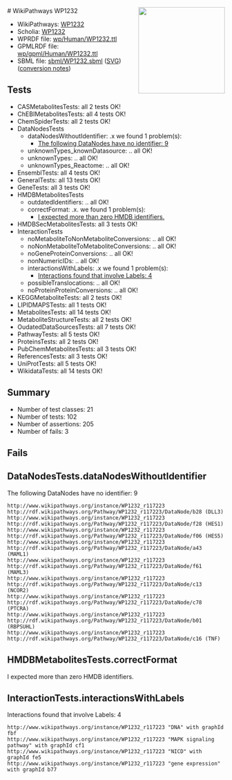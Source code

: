 <img style="float: right; width: 200px" src="../logo.png" />
# WikiPathways WP1232

* WikiPathways: [WP1232](https://identifiers.org/wikipathways:WP1232)
* Scholia: [WP1232](https://scholia.toolforge.org/wikipathways/WP1232)
* WPRDF file: [wp/Human/WP1232.ttl](../wp/Human/WP1232.ttl)
* GPMLRDF file: [wp/gpml/Human/WP1232.ttl](../wp/gpml/Human/WP1232.ttl)
* SBML file: [sbml/WP1232.sbml](../sbml/WP1232.sbml) ([SVG](../sbml/WP1232.svg)) ([conversion notes](../sbml/WP1232.txt))

## Tests
* CASMetabolitesTests: all 2 tests OK!
* ChEBIMetabolitesTests: all 4 tests OK!
* ChemSpiderTests: all 2 tests OK!
* DataNodesTests
    * dataNodesWithoutIdentifier: .x we found 1 problem(s):
        * [The following DataNodes have no identifier: 9](#d2d32fa8)
    * unknownTypes_knownDatasource: .. all OK!
    * unknownTypes: .. all OK!
    * unknownTypes_Reactome: .. all OK!
* EnsemblTests: all 4 tests OK!
* GeneralTests: all 13 tests OK!
* GeneTests: all 3 tests OK!
* HMDBMetabolitesTests
    * outdatedIdentifiers: .. all OK!
    * correctFormat: .x. we found 1 problem(s):
        * [I expected more than zero HMDB identifiers.](#ad154c1e)
* HMDBSecMetabolitesTests: all 3 tests OK!
* InteractionTests
    * noMetaboliteToNonMetaboliteConversions: .. all OK!
    * noNonMetaboliteToMetaboliteConversions: .. all OK!
    * noGeneProteinConversions: .. all OK!
    * nonNumericIDs: .. all OK!
    * interactionsWithLabels: .x we found 1 problem(s):
        * [Interactions found that involve Labels: 4](#630d267b)
    * possibleTranslocations: .. all OK!
    * noProteinProteinConversions: .. all OK!
* KEGGMetaboliteTests: all 2 tests OK!
* LIPIDMAPSTests: all 1 tests OK!
* MetabolitesTests: all 14 tests OK!
* MetaboliteStructureTests: all 2 tests OK!
* OudatedDataSourcesTests: all 7 tests OK!
* PathwayTests: all 5 tests OK!
* ProteinsTests: all 2 tests OK!
* PubChemMetabolitesTests: all 3 tests OK!
* ReferencesTests: all 3 tests OK!
* UniProtTests: all 5 tests OK!
* WikidataTests: all 14 tests OK!


## Summary

* Number of test classes: 21
* Number of tests: 102
* Number of assertions: 205
* Number of fails: 3

## Fails

<a name="d2d32fa8" />

## DataNodesTests.dataNodesWithoutIdentifier

The following DataNodes have no identifier: 9
```
http://www.wikipathways.org/instance/WP1232_r117223 http://rdf.wikipathways.org/Pathway/WP1232_r117223/DataNode/b28 (DLL3)
http://www.wikipathways.org/instance/WP1232_r117223 http://rdf.wikipathways.org/Pathway/WP1232_r117223/DataNode/f28 (HES1)
http://www.wikipathways.org/instance/WP1232_r117223 http://rdf.wikipathways.org/Pathway/WP1232_r117223/DataNode/f06 (HES5)
http://www.wikipathways.org/instance/WP1232_r117223 http://rdf.wikipathways.org/Pathway/WP1232_r117223/DataNode/a43 (MAML1)
http://www.wikipathways.org/instance/WP1232_r117223 http://rdf.wikipathways.org/Pathway/WP1232_r117223/DataNode/f61 (MAML3)
http://www.wikipathways.org/instance/WP1232_r117223 http://rdf.wikipathways.org/Pathway/WP1232_r117223/DataNode/c13 (NCOR2)
http://www.wikipathways.org/instance/WP1232_r117223 http://rdf.wikipathways.org/Pathway/WP1232_r117223/DataNode/c78 (PTCRA)
http://www.wikipathways.org/instance/WP1232_r117223 http://rdf.wikipathways.org/Pathway/WP1232_r117223/DataNode/b01 (RBPSUHL)
http://www.wikipathways.org/instance/WP1232_r117223 http://rdf.wikipathways.org/Pathway/WP1232_r117223/DataNode/c16 (TNF)
```

<a name="ad154c1e" />

## HMDBMetabolitesTests.correctFormat

I expected more than zero HMDB identifiers.
<a name="630d267b" />

## InteractionTests.interactionsWithLabels

Interactions found that involve Labels: 4
```
http://www.wikipathways.org/instance/WP1232_r117223 "DNA" with graphId fbf
http://www.wikipathways.org/instance/WP1232_r117223 "MAPK signaling pathway" with graphId cf1
http://www.wikipathways.org/instance/WP1232_r117223 "NICD" with graphId fe5
http://www.wikipathways.org/instance/WP1232_r117223 "gene expression" with graphId b77
```

